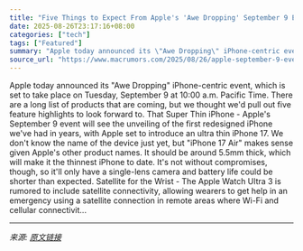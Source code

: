 ```yaml
---
title: "Five Things to Expect From Apple's 'Awe Dropping' September 9 Event"
date: 2025-08-26T23:17:16+08:00
categories: ["tech"]
tags: ["Featured"]
summary: "Apple today announced its \"Awe Dropping\" iPhone-centric event, which is set to take place on Tuesday, September 9 at 10:00 a.m. Pacific Time. There are a long list of products that are coming, but we "
source_url: "https://www.macrumors.com/2025/08/26/apple-september-9-event-rumors/"
---
```


Apple today announced its "Awe Dropping" iPhone-centric event, which is set to take place on Tuesday, September 9 at 10:00 a.m. Pacific Time. There are a long list of products that are coming, but we thought we'd pull out five feature highlights to look forward to. That Super Thin iPhone - Apple's September 9 event will see the unveiling of the first redesigned iPhone we've had in years, with Apple set to introduce an ultra thin iPhone 17. We don't know the name of the device just yet, but "iPhone 17 Air" makes sense given Apple's other product names. It should be around 5.5mm thick, which will make it the thinnest &zwnj;iPhone&zwnj; to date. It's not without compromises, though, so it'll only have a single-lens camera and battery life could be shorter than expected. Satellite for the Wrist - The Apple Watch Ultra 3 is rumored to include satellite connectivity, allowing wearers to get help in an emergency using a satellite connection in remote areas where Wi-Fi and cellular connectivit...

---

*来源: [原文链接](https://www.macrumors.com/2025/08/26/apple-september-9-event-rumors/)*
